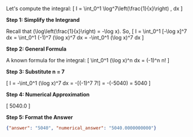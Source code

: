 Let's compute the integral:
\[
I = \int_0^1 \log^7\left(\frac{1}{x}\right) \, dx
\]

**Step 1: Simplify the Integrand**

Recall that \(\log\left(\frac{1}{x}\right) = -\log x\). So,
\[
I = \int_0^1 [-\log x]^7 dx = \int_0^1 (-1)^7 (\log x)^7 dx = -\int_0^1 (\log x)^7 dx
\]

**Step 2: General Formula**

A known formula for the integral:
\[
\int_0^1 (\log x)^n dx = (-1)^n n!
\]

**Step 3: Substitute n = 7**

\[
I = -\int_0^1 (\log x)^7 dx = -[(-1)^7 7!] = -(-5040) = 5040
\]

**Step 4: Numerical Approximation**

\[
5040.0
\]

**Step 5: Format the Answer**

```json
{"answer": "5040", "numerical_answer": "5040.0000000000"}
```